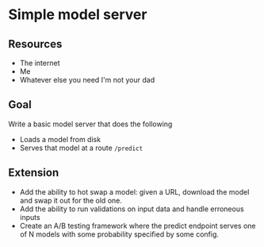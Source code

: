 # Simple model server

## Resources

- The internet
- Me
- Whatever else you need I'm not your dad

## Goal

Write a basic model server that does the following

- Loads a model from disk
- Serves that model at a route `/predict`

## Extension

- Add the ability to hot swap a model: given a URL, download the model and swap it out for the old one.
- Add the ability to run validations on input data and handle erroneous inputs
- Create an A/B testing framework where the predict endpoint serves one of N models with some probability specified by some config.
